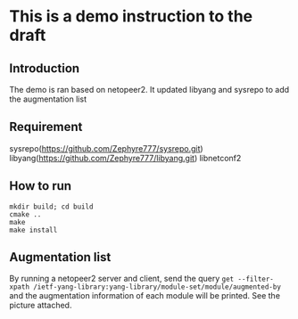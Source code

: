 # This is a demo instruction to the draft

## Introduction

The demo is ran based on netopeer2. It updated libyang and sysrepo to add the augmentation list

## Requirement
sysrepo(https://github.com/Zephyre777/sysrepo.git)
libyang(https://github.com/Zephyre777/libyang.git)
libnetconf2

## How to run
```
mkdir build; cd build  
cmake ..  
make  
make install  
```

## Augmentation list
By running a netopeer2 server and client, send the query ```get --filter-xpath /ietf-yang-library:yang-library/module-set/module/augmented-by``` and the augmentation information of each module will be printed. See the picture attached.
 
